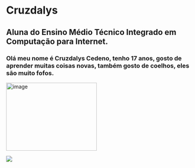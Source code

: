 # Cruzdalys

## Aluna do Ensino Médio Técnico Integrado em Computação para Internet.

### Olá meu nome é Cruzdalys Cedeno, tenho 17 anos, gosto de aprender muitas coisas novas, também gosto de coelhos, eles são muito fofos.

<img width="245" height="184" alt="image" src="https://github.com/user-attachments/assets/8e26da8f-7da3-4e9b-a44e-db1f7a86e8c9" />

![]([https://github.com/user-attachments/assets/8e26da8f-7da3-4e9b-a44e-db1f7a86e8c9])
